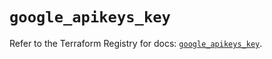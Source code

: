 # `google_apikeys_key`

Refer to the Terraform Registry for docs: [`google_apikeys_key`](https://registry.terraform.io/providers/hashicorp/google-beta/6.18.1/docs/resources/google_apikeys_key).
